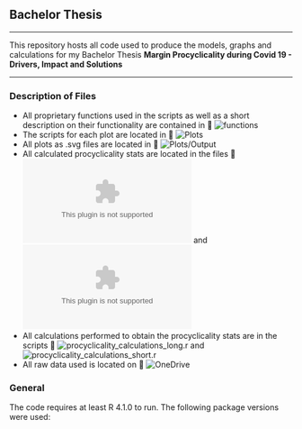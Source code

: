## Bachelor Thesis

---

This repository hosts all code used to produce the models, graphs and calculations for my Bachelor Thesis **Margin Procyclicality during Covid 19 - Drivers, Impact and Solutions**

---

### Description of Files

- All proprietary functions used in the scripts as well as a short description on their 
  functionality are contained in :link: ![*functions*](functions.R)
- The scripts for each plot are located in :link: ![*Plots*](Plots/)
- All plots as .svg files are located in  :link: ![*Plots/Output*](Plots/Output)
- All calculated procyclicality stats are located in the files :link: ![*measures.csv*](measures_short.csv) and ![*measures.csv*](measures_long.csv)
- All calculations performed to obtain the procyclicality stats are in the scripts :link: ![*procyclicality_calculations_long.r*](procyclicality_calculations_long.r) and ![*procyclicality_calculations_short.r*](procyclicality_calculations_short.r)
- All raw data used is located on  :link: ![*OneDrive*](https://1drv.ms/u/s!AoQRAZtdS9u4iZYwkNuHxv9e582O_g?e=1WXJlr)


### General 

The code requires at least R 4.1.0 to run. 
The following package versions were used: 
